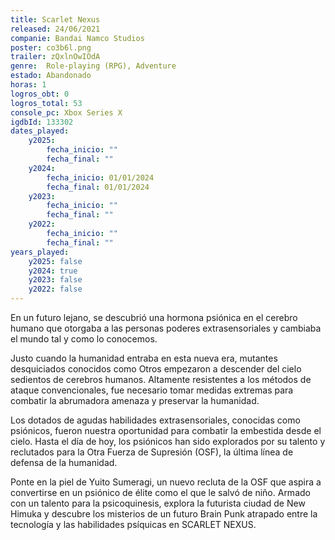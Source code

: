 ```yaml
---
title: Scarlet Nexus
released: 24/06/2021
companie: Bandai Namco Studios
poster: co3b6l.png
trailer: zQxlnOwIOdA
genre:  Role-playing (RPG), Adventure
estado: Abandonado
horas: 1
logros_obt: 0
logros_total: 53
console_pc: Xbox Series X
igdbId: 133302
dates_played:
    y2025:
        fecha_inicio: ""
        fecha_final: ""
    y2024:
        fecha_inicio: 01/01/2024
        fecha_final: 01/01/2024
    y2023:
        fecha_inicio: ""
        fecha_final: ""
    y2022:
        fecha_inicio: ""
        fecha_final: ""
years_played:
    y2025: false
    y2024: true
    y2023: false
    y2022: false
---
```


En un futuro lejano, se descubrió una hormona psiónica en el cerebro humano que otorgaba a las personas poderes extrasensoriales y cambiaba el mundo tal y como lo conocemos.

Justo cuando la humanidad entraba en esta nueva era, mutantes desquiciados conocidos como Otros empezaron a descender del cielo sedientos de cerebros humanos. Altamente resistentes a los métodos de ataque convencionales, fue necesario tomar medidas extremas para combatir la abrumadora amenaza y preservar la humanidad.

Los dotados de agudas habilidades extrasensoriales, conocidas como psiónicos, fueron nuestra oportunidad para combatir la embestida desde el cielo. Hasta el día de hoy, los psiónicos han sido explorados por su talento y reclutados para la Otra Fuerza de Supresión (OSF), la última línea de defensa de la humanidad.

Ponte en la piel de Yuito Sumeragi, un nuevo recluta de la OSF que aspira a convertirse en un psiónico de élite como el que le salvó de niño. Armado con un talento para la psicoquinesis, explora la futurista ciudad de New Himuka y descubre los misterios de un futuro Brain Punk atrapado entre la tecnología y las habilidades psíquicas en SCARLET NEXUS.